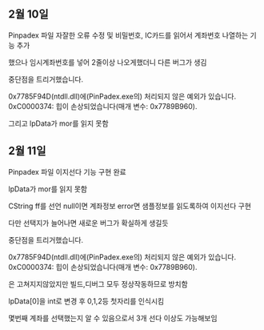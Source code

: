 2월 10일
------------------------

Pinpadex 파일 자잘한 오류 수정 및 비밀번호, IC카드를 읽어서 계좌번호 나열하는 기능 추가

했으나 임시계좌번호를 넣어 2줄이상 나오게했더니 다른 버그가 생김

중단점을 트리거했습니다.

0x7785F94D(ntdll.dll)에(PinPadex.exe의) 처리되지 않은 예외가 있습니다. 0xC0000374: 힙이 손상되었습니다(매개 변수: 0x7789B960).

그리고 lpData가 mor를 읽지 못함



2월 11일
---------------------------

Pinpadex 파일 이지선다 기능 구현 완료

lpData가 mor를 읽지 못함

CString ff를 선언 null이면 계좌정보 error면 샘플정보를 읽도록하여 이지선다 구현

다만 선택지가 늘어나면 새로운 버그가 확실하게 생길듯

중단점을 트리거했습니다.

0x7785F94D(ntdll.dll)에(PinPadex.exe의) 처리되지 않은 예외가 있습니다. 0xC0000374: 힙이 손상되었습니다(매개 변수: 0x7789B960).

은 고쳐지지않았지만 빌드,디버그 모두 정상작동하므로 방치함

lpData[0]을 int로 변경 후 0,1,2등 첫자리를 인식시킴

몇번째 계좌를 선택했는지 알 수 있음으로서 3개 선다 이상도 가능해보임
